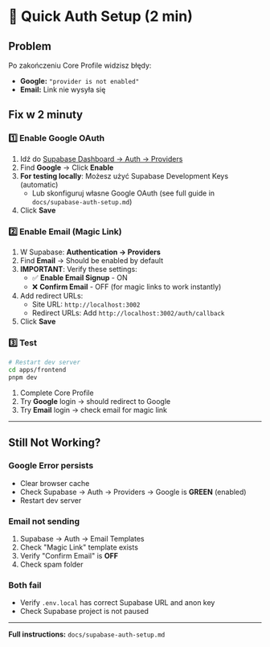 # 🚀 Quick Auth Setup (2 min)

## Problem

Po zakończeniu Core Profile widzisz błędy:
- **Google:** `"provider is not enabled"`
- **Email:** Link nie wysyła się

## Fix w 2 minuty

### 1️⃣ Enable Google OAuth

1. Idź do [Supabase Dashboard → Auth → Providers](https://supabase.com/dashboard/project/zcaaqbbcqpkzunepnhpb/auth/providers)
2. Find **Google** → Click **Enable**
3. **For testing locally**: Możesz użyć Supabase Development Keys (automatic)
   - Lub skonfiguruj własne Google OAuth (see full guide in `docs/supabase-auth-setup.md`)
4. Click **Save**

### 2️⃣ Enable Email (Magic Link)

1. W Supabase: **Authentication → Providers**
2. Find **Email** → Should be enabled by default
3. **IMPORTANT**: Verify these settings:
   - ✅ **Enable Email Signup** - ON
   - ❌ **Confirm Email** - OFF (for magic links to work instantly)
4. Add redirect URLs:
   - Site URL: `http://localhost:3002`
   - Redirect URLs: Add `http://localhost:3002/auth/callback`
5. Click **Save**

### 3️⃣ Test

```bash
# Restart dev server
cd apps/frontend
pnpm dev
```

1. Complete Core Profile
2. Try **Google** login → should redirect to Google
3. Try **Email** login → check email for magic link

---

## Still Not Working?

### Google Error persists
- Clear browser cache
- Check Supabase → Auth → Providers → Google is **GREEN** (enabled)
- Restart dev server

### Email not sending
1. Supabase → Auth → Email Templates
2. Check "Magic Link" template exists
3. Verify "Confirm Email" is **OFF**
4. Check spam folder

### Both fail
- Verify `.env.local` has correct Supabase URL and anon key
- Check Supabase project is not paused

---

**Full instructions:** `docs/supabase-auth-setup.md`

